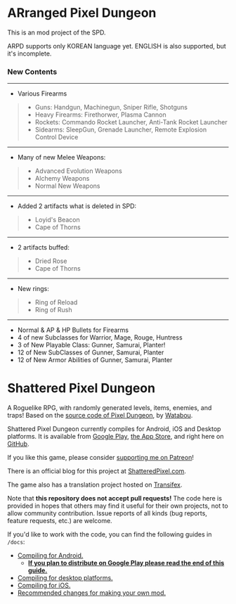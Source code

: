 # ARranged Pixel Dungeon

This is an mod project of the SPD.

ARPD supports only KOREAN language yet. ENGLISH is also supported, but it's incomplete.

### New Contents
_______
- Various Firearms
> - Guns: Handgun, Machinegun, Sniper Rifle, Shotguns
> - Heavy Firearms: Firethorwer, Plasma Cannon
> - Rockets: Commando Rocket Launcher, Anti-Tank Rocket Launcher
> - Sidearms: SleepGun, Grenade Launcher, Remote Explosion Control Device
________
- Many of new Melee Weapons:
> - Advanced Evolution Weapons
> - Alchemy Weapons
> - Normal New Weapons
________
- Added 2 artifacts what is deleted in SPD:
> - Loyid's Beacon
> - Cape of Thorns
________
- 2 artifacts buffed:
> - Dried Rose
> - Cape of Thorns
________
- New rings:
> - Ring of Reload
> - Ring of Rush
________
- Normal & AP & HP Bullets for Firearms
- 4 of new Subclasses for Warrior, Mage, Rouge, Huntress
- 3 of New Playable Class: Gunner, Samurai, Planter!
- 12 of New SubClasses of Gunner, Samurai, Planter
- 12 of New Armor Abilities of Gunner, Samurai, Planter



# Shattered Pixel Dungeon

A Roguelike RPG, with randomly generated levels, items, enemies, and traps! Based on the [source code of Pixel Dungeon](https://github.com/00-Evan/pixel-dungeon-gradle), by [Watabou](https://www.watabou.ru).

Shattered Pixel Dungeon currently compiles for Android, iOS and Desktop platforms. It is available from [Google Play](https://play.google.com/store/apps/details?id=com.shatteredpixel.shatteredpixeldungeon), [the App Store](https://apps.apple.com/app/shattered-pixel-dungeon/id1563121109), and right here on [GitHub](https://github.com/00-Evan/shattered-pixel-dungeon/releases).

If you like this game, please consider [supporting me on Patreon](https://www.patreon.com/ShatteredPixel)!

There is an official blog for this project at [ShatteredPixel.com](https://www.shatteredpixel.com).

The game also has a translation project hosted on [Transifex](https://www.transifex.com/shattered-pixel/shattered-pixel-dungeon/).

Note that **this repository does not accept pull requests!** The code here is provided in hopes that others may find it useful for their own projects, not to allow community contribution. Issue reports of all kinds (bug reports, feature requests, etc.) are welcome.

If you'd like to work with the code, you can find the following guides in `/docs`:
- [Compiling for Android.](docs/getting-started-android.md)
    - **[If you plan to distribute on Google Play please read the end of this guide.](docs/getting-started-android.md#distributing-your-apk)**
- [Compiling for desktop platforms.](docs/getting-started-desktop.md)
- [Compiling for iOS.](docs/getting-started-ios.md)
- [Recommended changes for making your own mod.](docs/recommended-changes.md)
